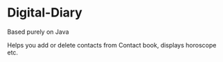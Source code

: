 # Digital-Diary
Based purely on Java

Helps you add or delete contacts from Contact book, displays horoscope etc.

